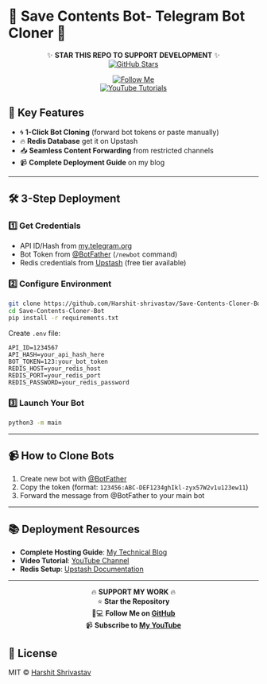 # 🔄 Save Contents Bot- Telegram Bot Cloner 🤖

<div align="center">
  
✨ **STAR THIS REPO TO SUPPORT DEVELOPMENT** ✨  
[![GitHub Stars](https://img.shields.io/github/stars/Harshit-shrivastav/Save-Contents-Cloner-Bot?style=social)](https://github.com/Harshit-shrivastav/Save-Contents-Cloner-Bot)

[![Follow Me](https://img.shields.io/badge/FOLLOW%20ME-GitHub-blue?style=for-the-badge&logo=github)](https://github.com/Harshit-shrivastav)  
[![YouTube Tutorials](https://img.shields.io/badge/WATCH%20TUTORIALS-YouTube-red?style=for-the-badge&logo=youtube)](https://youtube.com/@YourChannel)

</div>

## 🌟 **Key Features**
- 🌀 **1-Click Bot Cloning** (forward bot tokens or paste manually)
- 🔥 **Redis Database** get it on Upstash
- 📥 **Seamless Content Forwarding** from restricted channels
- 📹 **Complete Deployment Guide** on my blog

---

## 🛠 **3-Step Deployment**

### 1️⃣ **Get Credentials**
- API ID/Hash from [my.telegram.org](https://my.telegram.org)
- Bot Token from [@BotFather](https://t.me/BotFather) (`/newbot` command)
- Redis credentials from [Upstash](https://upstash.com) (free tier available)

### 2️⃣ **Configure Environment**
```bash
git clone https://github.com/Harshit-shrivastav/Save-Contents-Cloner-Bot.git
cd Save-Contents-Cloner-Bot
pip install -r requirements.txt
```

Create `.env` file:
```env
API_ID=1234567
API_HASH=your_api_hash_here
BOT_TOKEN=123:your_bot_token
REDIS_HOST=your_redis_host
REDIS_PORT=your_redis_port
REDIS_PASSWORD=your_redis_password
```

### 3️⃣ **Launch Your Bot**
```bash
python3 -m main
```

---

## 📹 **How to Clone Bots**
1. Create new bot with [@BotFather](https://t.me/BotFather)
2. Copy the token (format: `123456:ABC-DEF1234ghIkl-zyx57W2v1u123ew11`)
3. Forward the message from @BotFather to your main bot


---

## 📚 **Deployment Resources**
- **Complete Hosting Guide**: [My Technical Blog](https://h-s.site)
- **Video Tutorial**: [YouTube Channel](https://youtube.com/@pyrogrammers)
- **Redis Setup**: [Upstash Documentation](https://upstash.com/docs)


---

<div align="center">

🔥 **SUPPORT MY WORK** 🔥  
⭐ **Star the Repository**  
👨💻 **Follow Me on [GitHub](https://github.com/Harshit-shrivastav)**  
📹 **Subscribe to [My YouTube](https://youtube.com/@pyrogrammers)**

</div>

## 📜 License
MIT © [Harshit Shrivastav](https://github.com/Harshit-shrivastav)
